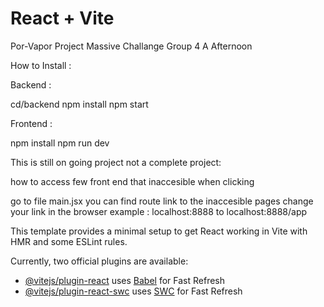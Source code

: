 # React + Vite

Por-Vapor Project Massive Challange Group 4 A Afternoon

How to Install : 

Backend :

cd/backend
npm install
npm start

Frontend : 

npm install
npm run dev

This is still on going project not a complete project:

how to access few front end that inaccesible when clicking

go to file main.jsx
you can find route link to the inaccesible pages
change your link in the browser
example : 
localhost:8888 to localhost:8888/app

This template provides a minimal setup to get React working in Vite with HMR and some ESLint rules.

Currently, two official plugins are available:

- [@vitejs/plugin-react](https://github.com/vitejs/vite-plugin-react/blob/main/packages/plugin-react/README.md) uses [Babel](https://babeljs.io/) for Fast Refresh
- [@vitejs/plugin-react-swc](https://github.com/vitejs/vite-plugin-react-swc) uses [SWC](https://swc.rs/) for Fast Refresh

